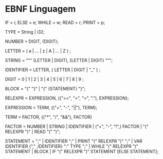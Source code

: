 # EBNF Linguagem

IF = i;
ELSE = e;
WHILE = w;
READ = r;
PRINT = p;

TYPE = String | i32;

NUMBER = DIGIT, {DIGIT};

LETTER = ( a | ... | z | A | ... | Z ) ;

STRING = """ (LETTER | DIGIT), {LETTER | DIGIT} """;

IDENTIFIER = LETTER, { LETTER | DIGIT | "_" } ;

DIGIT = 0 | 1 | 2 | 3 | 4 | 5 | 6 | 7 | 8 | 9 ;

BLOCK = "{" "}" | "{" {STATEMENT} "}";

RELEXPR = EXPRESSION, {("==", "<", ">", "."), EXPRESSION};

EXPRESSION = TERM, {("+", "-", "||"), TERM};

TERM = FACTOR, {("*", "/", "&&"), FACTOR}

FACTOR = NUMBER | STRING | IDENTIFIER | ("+", "-", "!",) FACTOR | "(" RELEXPR ")" | READ  "(" ")";

STATEMENT = ";" | IDENTIFIER ";" | PRINT "(" RELEXPR ")" ";" | VAR IDENTIFIER {"," ,IDENTIFIER} ":" TYPE ";" | WHILE "(" RELEXPR ")" STATEMENT | BLOCK | IF "(" RELEXPR ")" STATEMENT [ELSE STATEMENT];

